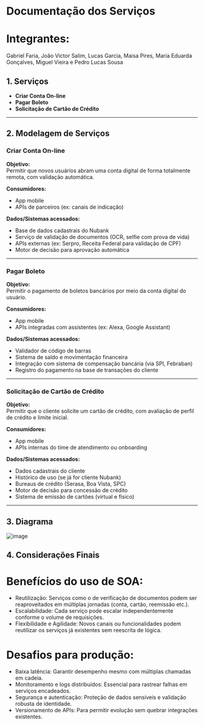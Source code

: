 # Documentação dos Serviços 

# Integrantes:
Gabriel Faria, João Victor Salim, Lucas Garcia, Maisa Pires, Maria Eduarda Gonçalves, Miguel Vieira e Pedro Lucas Sousa

## 1. Serviços

- **Criar Conta On-line**
- **Pagar Boleto**
- **Solicitação de Cartão de Crédito**

---

## 2. Modelagem de Serviços

### Criar Conta On-line

**Objetivo:**  
Permitir que novos usuários abram uma conta digital de forma totalmente remota, com validação automática.

**Consumidores:**  
- App mobile  
- APIs de parceiros (ex: canais de indicação)

**Dados/Sistemas acessados:**  
- Base de dados cadastrais do Nubank  
- Serviço de validação de documentos (OCR, selfie com prova de vida)  
- APIs externas (ex: Serpro, Receita Federal para validação de CPF)  
- Motor de decisão para aprovação automática

---

### Pagar Boleto

**Objetivo:**  
Permitir o pagamento de boletos bancários por meio da conta digital do usuário.

**Consumidores:**  
- App mobile  
- APIs integradas com assistentes (ex: Alexa, Google Assistant)

**Dados/Sistemas acessados:**  
- Validador de código de barras  
- Sistema de saldo e movimentação financeira  
- Integração com sistema de compensação bancária (via SPI, Febraban)  
- Registro do pagamento na base de transações do cliente

---

### Solicitação de Cartão de Crédito

**Objetivo:**  
Permitir que o cliente solicite um cartão de crédito, com avaliação de perfil de crédito e limite inicial.

**Consumidores:**  
- App mobile  
- APIs internas do time de atendimento ou onboarding

**Dados/Sistemas acessados:**  
- Dados cadastrais do cliente  
- Histórico de uso (se já for cliente Nubank)  
- Bureaus de crédito (Serasa, Boa Vista, SPC)  
- Motor de decisão para concessão de crédito  
- Sistema de emissão de cartões (virtual e físico)

---

## 3. Diagrama

![image](https://github.com/user-attachments/assets/33c784c1-1b84-4aff-9139-936bee9021c7)


## 4. Considerações Finais

# Benefícios do uso de SOA:
- Reutilização: Serviços como o de verificação de documentos podem ser reaproveitados em múltiplas jornadas (conta, cartão, reemissão etc.).
- Escalabilidade: Cada serviço pode escalar independentemente conforme o volume de requisições.
- Flexibilidade e Agilidade: Novos canais ou funcionalidades podem reutilizar os serviços já existentes sem reescrita de lógica.

# Desafios para produção:
- Baixa latência: Garantir desempenho mesmo com múltiplas chamadas em cadeia.
- Monitoramento e logs distribuídos: Essencial para rastrear falhas em serviços encadeados.
- Segurança e autenticação: Proteção de dados sensíveis e validação robusta de identidade.
- Versionamento de APIs: Para permitir evolução sem quebrar integrações existentes.
